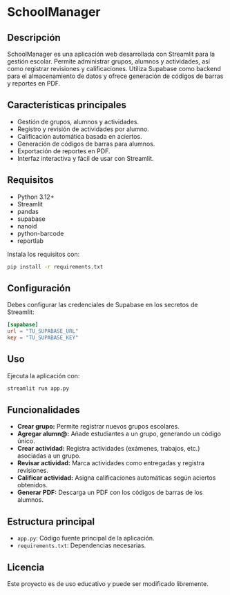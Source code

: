 # SchoolManager

## Descripción
SchoolManager es una aplicación web desarrollada con Streamlit para la gestión escolar. Permite administrar grupos, alumnos y actividades, así como registrar revisiones y calificaciones. Utiliza Supabase como backend para el almacenamiento de datos y ofrece generación de códigos de barras y reportes en PDF.

## Características principales
- Gestión de grupos, alumnos y actividades.
- Registro y revisión de actividades por alumno.
- Calificación automática basada en aciertos.
- Generación de códigos de barras para alumnos.
- Exportación de reportes en PDF.
- Interfaz interactiva y fácil de usar con Streamlit.

## Requisitos
- Python 3.12+
- Streamlit
- pandas
- supabase
- nanoid
- python-barcode
- reportlab

Instala los requisitos con:
```bash
pip install -r requirements.txt
```

## Configuración
Debes configurar las credenciales de Supabase en los secretos de Streamlit:
```toml
[supabase]
url = "TU_SUPABASE_URL"
key = "TU_SUPABASE_KEY"
```

## Uso
Ejecuta la aplicación con:
```bash
streamlit run app.py
```

## Funcionalidades
- **Crear grupo:** Permite registrar nuevos grupos escolares.
- **Agregar alumn@:** Añade estudiantes a un grupo, generando un código único.
- **Crear actividad:** Registra actividades (exámenes, trabajos, etc.) asociadas a un grupo.
- **Revisar actividad:** Marca actividades como entregadas y registra revisiones.
- **Calificar actividad:** Asigna calificaciones automáticas según aciertos obtenidos.
- **Generar PDF:** Descarga un PDF con los códigos de barras de los alumnos.

## Estructura principal
- `app.py`: Código fuente principal de la aplicación.
- `requirements.txt`: Dependencias necesarias.

## Licencia
Este proyecto es de uso educativo y puede ser modificado libremente.
